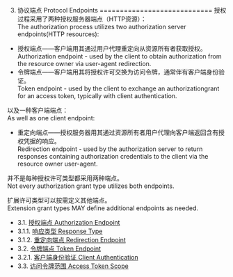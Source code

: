 3. 协议端点 Protocol Endpoints
============================
授权过程采用了两种授权服务器端点（HTTP资源）：  
The authorization process utilizes two authorization server endpoints(HTTP resources):
- 授权端点——客户端用其通过用户代理重定向从资源所有者获取授权。  
  Authorization endpoint - used by the client to obtain authorization from the resource owner via user-agent redirection.
- 令牌端点——客户端用其将授权许可交换为访问令牌，通常伴有客户端身份验证。  
  Token endpoint - used by the client to exchange an authorizationgrant for an access token, typically with client authentication.

以及一种客户端端点：  
As well as one client endpoint:
- 重定向端点——授权服务器用其通过资源所有者用户代理向客户端返回含有授权凭据的响应。  
  Redirection endpoint - used by the authorization server to return responses containing authorization credentials to the client via the resource owner user-agent.

并不是每种授权许可类型都采用两种端点。  
Not every authorization grant type utilizes both endpoints.

扩展许可类型可以按需定义其他端点。  
Extension grant types MAY define additional endpoints as needed.

- 3.1. [授权端点 Authorization Endpoint](3.1.md)
- 3.1.1. [响应类型 Response Type](3.1.1.md)
- 3.1.2. [重定向端点 Redirection Endpoint](3.1.2.md)
- 3.2. [令牌端点 Token Endpoint](3.2.md)
- 3.2.1. [客户端身份验证 Client Authentication](3.2.1.md)
- 3.3. [访问令牌范围 Access Token Scope](3.3.md)
